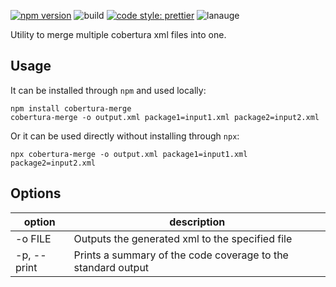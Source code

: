 [![npm version](https://badge.fury.io/js/cobertura-merge.svg)](https://badge.fury.io/js/cobertura-merge)
![build](https://github.com/borremosch/cobertura-merge/workflows/Node.js%20CI/badge.svg)
[![code style: prettier](https://img.shields.io/badge/code_style-prettier-ff69b4.svg?style=flat-square)](https://github.com/prettier/prettier)
![lanauge](https://img.shields.io/github/languages/top/borremosch/cobertura-merge)

Utility to merge multiple cobertura xml files into one.

## Usage

It can be installed through `npm` and used locally:

```
npm install cobertura-merge
cobertura-merge -o output.xml package1=input1.xml package2=input2.xml
```

Or it can be used directly without installing through `npx`:

```
npx cobertura-merge -o output.xml package1=input1.xml package2=input2.xml
```

## Options

| option      | description                                                  |
| ----------- | ------------------------------------------------------------ |
| -o FILE     | Outputs the generated xml to the specified file              |
| -p, --print | Prints a summary of the code coverage to the standard output |
